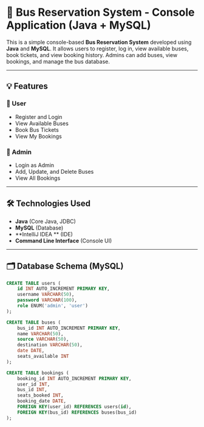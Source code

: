# 🚌 Bus Reservation System - Console Application (Java + MySQL)

This is a simple console-based **Bus Reservation System** developed using **Java** and **MySQL**. It allows users to register, log in, view available buses, book tickets, and view booking history. Admins can add buses, view bookings, and manage the bus database.

---

## 💡 Features

### 👤 User
- Register and Login
- View Available Buses
- Book Bus Tickets
- View My Bookings

### 🔐 Admin
- Login as Admin
- Add, Update, and Delete Buses
- View All Bookings

---

## 🛠️ Technologies Used
- **Java** (Core Java, JDBC)
- **MySQL** (Database)
- **IntelliJ IDEA ** (IDE)
- **Command Line Interface** (Console UI)

---

## 🗂️ Database Schema (MySQL)

```sql
CREATE TABLE users (
    id INT AUTO_INCREMENT PRIMARY KEY,
    username VARCHAR(50),
    password VARCHAR(100),
    role ENUM('admin', 'user')
);

CREATE TABLE buses (
    bus_id INT AUTO_INCREMENT PRIMARY KEY,
    name VARCHAR(50),
    source VARCHAR(50),
    destination VARCHAR(50),
    date DATE,
    seats_available INT
);

CREATE TABLE bookings (
    booking_id INT AUTO_INCREMENT PRIMARY KEY,
    user_id INT,
    bus_id INT,
    seats_booked INT,
    booking_date DATE,
    FOREIGN KEY(user_id) REFERENCES users(id),
    FOREIGN KEY(bus_id) REFERENCES buses(bus_id)
);

